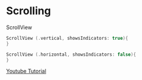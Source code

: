 # Scrolling

ScrollView
```swift
ScrollView (.vertical, showsIndicators: true){
}

ScrollView (.horizontal, showsIndicators: false){
}


```
[Youtube Tutorial](https://www.youtube.com/watch?v=9QhhpeYKjOs&t=0s)


